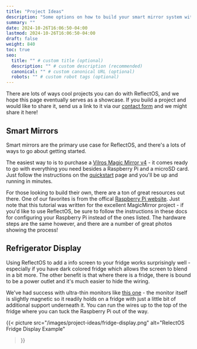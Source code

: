 ```yaml
---
title: "Project Ideas"
description: "Some options on how to build your smart mirror system with ReflectOS."
summary: ""
date: 2024-10-26T16:06:50-04:00
lastmod: 2024-10-26T16:06:50-04:00
draft: false
weight: 840
toc: true
seo:
  title: "" # custom title (optional)
  description: "" # custom description (recommended)
  canonical: "" # custom canonical URL (optional)
  robots: "" # custom robot tags (optional)
---
```


There are lots of ways cool projects you can do with ReflectOS, and we hope this page eventually serves as a showcase.  If you build a project and would like to share it, send us a link to it via our [contact form](/contact) and we might share it here!

## Smart Mirrors

Smart mirrors are the primary use case for ReflectOS, and there's a lots of ways to go about getting started.

The easiest way to is to purchase a [Vilros Magic Mirror v4](https://vilros.com/products/vilros-magic-mirror-v4) - it comes ready to go with everything you need besides a Raspberry Pi and a microSD card.  Just follow the instructions on the [quickstart](/docs/getting-started/quickstart) page and you'll be up and running in minutes.

For those looking to build their own, there are a ton of great resources out there.  One of our favorites is from the offical [Raspberry Pi website](https://www.raspberrypi.com/tutorials/how-to-build-a-super-slim-smart-mirror/).  Just note that this tutorial was written for the excellent  MagicMirror project - if you'd like to use ReflectOS, be sure to follow the instructions in these docs for configuring your Raspberry Pi instead of the ones listed.  The hardware steps are the same however, and there are a number of great photos showing the process!

## Refrigerator Display

Using ReflectOS to add a info screen to your fridge works surprisingly well - especially if you have dark colored fridge which allows the screen to blend in a bit more.  The other benefit is that where there is a fridge, there is bound to be a power outlet and it's much easier to hide the wiring.

We've had success with ultra-thin monitors like [this one](https://www.amazon.com/Portable-Monitor-Upgraded-Ultra-Slim-Speakers/dp/B088TLQR3K/ref=asc_df_B088TLQR3K) - the monitor itself is slightly magnetic so it readily holds on a fridge with just a little bit of additional support underneath it.  You can run the wires up to the top of the fridge where you can tuck the Raspberry Pi out of the way.

{{< picture
  src="/images/project-ideas/fridge-display.png"
  alt="RelectOS Fridge Display Example"
>}}
